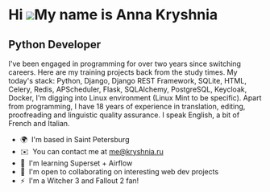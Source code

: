 Hi ![](https://user-images.githubusercontent.com/18350557/176309783-0785949b-9127-417c-8b55-ab5a4333674e.gif)My name is Anna Kryshnia
=====================================================================================================================================

Python Developer
----------------

I've been engaged in programming for over two years since switching careers. Here are my training projects back from the study times. My today's stack: Python, Django, Django REST Framework, SQLite, HTML, Celery, Redis, APScheduler, Flask, SQLAlchemy, PostgreSQL, Keycloak, Docker, I'm digging into Linux environment (Linux Mint to be specific). Apart from programming, I have 18 years of experience in translation, editing, proofreading and linguistic quality assurance. I speak English, a bit of French and Italian.

*   🌍  I'm based in Saint Petersburg
*   ✉️  You can contact me at [me@kryshnia.ru](mailto:me@kryshnia.ru)
*   🧠  I'm learning Superset + Airflow
*   🤝  I'm open to collaborating on interesting web dev projects
*   ⚡  I'm a Witcher 3 and Fallout 2 fan!
